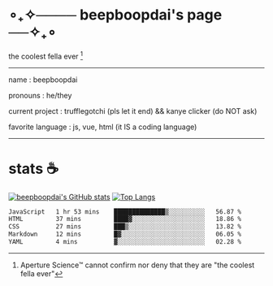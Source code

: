 # ∘₊✧──── beepboopdai's page ──✧₊∘
the coolest fella ever [^1]

---

name
: beepboopdai

pronouns
: he/they

current project
: trufflegotchi (pls let it end) && kanye clicker (do NOT ask)

favorite language
: js, vue, html (it IS a coding language)

---

# stats ☕

[![beepboopdai's GitHub stats](https://github-readme-stats.vercel.app/api?username=beepboopdai&theme=dracula&bg_color=00000000&hide_border=true)](https://github.com/anuraghazra/github-readme-stats) [![Top Langs](https://github-readme-stats.vercel.app/api/top-langs/?username=beepboopdai&theme=dracula&bg_color=00000000&hide_border=true&layout=donut)](https://github.com/anuraghazra/github-readme-stats) 

<!--START_SECTION:waka-->

```txt
JavaScript   1 hr 53 mins    ██████████████▒░░░░░░░░░░   56.87 %
HTML         37 mins         ████▓░░░░░░░░░░░░░░░░░░░░   18.86 %
CSS          27 mins         ███▒░░░░░░░░░░░░░░░░░░░░░   13.82 %
Markdown     12 mins         █▓░░░░░░░░░░░░░░░░░░░░░░░   06.05 %
YAML         4 mins          ▓░░░░░░░░░░░░░░░░░░░░░░░░   02.28 %
```

<!--END_SECTION:waka-->







[^1]: Aperture Science™ cannot confirm nor deny that they are "the coolest fella ever"
